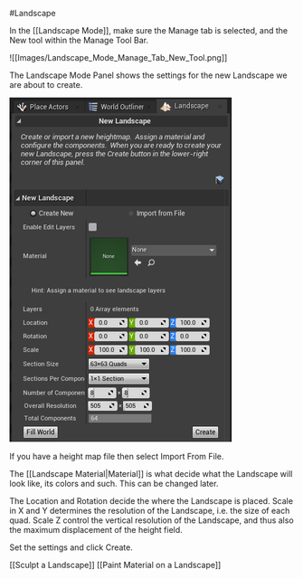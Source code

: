 #Landscape

In the [[Landscape Mode]], make sure the Manage tab is selected, and the New tool within the Manage Tool Bar.

![[Images/Landscape_Mode_Manage_Tab_New_Tool.png]]


The Landscape Mode Panel shows the settings for the new Landscape we are about to create.

![](Images/New_Landscape_Settings.jpg)

If you have a height map file then select Import From File.

The [[Landscape Material|Material]] is what decide what the Landscape will look like, its colors and such.
This can be changed later.

The Location and Rotation decide the where the Landscape is placed.
Scale in X and Y determines the resolution of the Landscape, i.e. the size of each quad.
Scale Z control the vertical resolution of the Landscape, and thus also the maximum displacement of the height field.

Set the settings and click Create.

[[Sculpt a Landscape]]
[[Paint Material on a Landscape]]